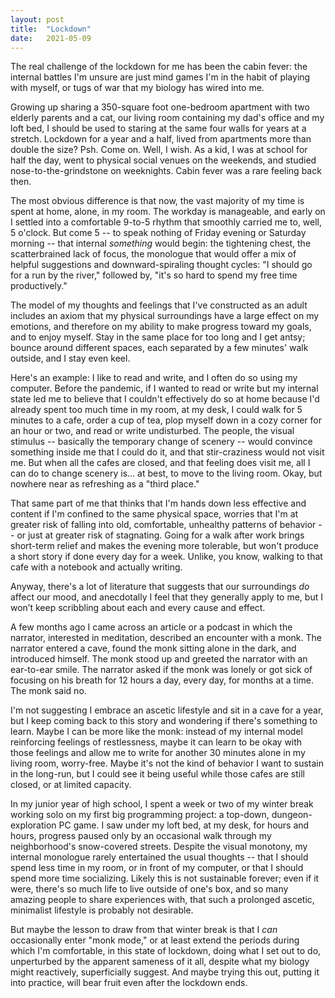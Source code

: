 ```yaml
---
layout: post
title:  "Lockdown"
date:   2021-05-09
---
```


The real challenge of the lockdown for me has been the cabin fever: the internal battles I'm unsure are just mind games I'm in the habit of playing with myself, or tugs of war that my biology has wired into me.

Growing up sharing a 350-square foot one-bedroom apartment with two elderly parents and a cat, our living room containing my dad's office and my loft bed, I should be used to staring at the same four walls for years at a stretch.  Lockdown for a year and a half, lived from apartments more than double the size?  Psh.  Come on.  Well, I wish.  As a kid, I was at school for half the day, went to physical social venues on the weekends, and studied nose-to-the-grindstone on weeknights.  Cabin fever was a rare feeling back then.

The most obvious difference is that now, the vast majority of my time is spent at home, alone, in my room.  The workday is manageable, and early on I settled into a comfortable 9-to-5 rhythm that smoothly carried me to, well, 5 o'clock.  But come 5 -- to speak nothing of Friday evening or Saturday morning -- that internal _something_ would begin:  the tightening chest, the scatterbrained lack of focus, the monologue that would offer a mix of helpful suggestions and downward-spiraling thought cycles:  "I should go for a run by the river," followed by, "it's so hard to spend my free time productively."

The model of my thoughts and feelings that I've constructed as an adult includes an axiom that my physical surroundings have a large effect on my emotions, and therefore on my ability to make progress toward my goals, and to enjoy myself.  Stay in the same place for too long and I get antsy; bounce around different spaces, each separated by a few minutes' walk outside, and I stay even keel.

Here's an example: I like to read and write, and I often do so using my computer.  Before the pandemic, if I wanted to read or write but my internal state led me to believe that I couldn't effectively do so at home because I'd already spent too much time in my room, at my desk, I could walk for 5 minutes to a cafe, order a cup of tea, plop myself down in a cozy corner for an hour or two, and read or write undisturbed.  The people, the visual stimulus -- basically the temporary change of scenery -- would convince something inside me that I could do it, and that stir-craziness would not visit me.  But when all the cafes are closed, and that feeling does visit me, all I can do to change scenery is... at best, to move to the living room.  Okay, but nowhere near as refreshing as a "third place."

That same part of me that thinks that I'm hands down less effective and content if I'm confined to the same physical space, worries that I'm at greater risk of falling into old, comfortable, unhealthy patterns of behavior -- or just at greater risk of stagnating.  Going for a walk after work brings short-term relief and makes the evening more tolerable, but won't produce a short story if done every day for a week.  Unlike, you know, walking to that cafe with a notebook and actually writing.

Anyway, there's a lot of literature that suggests that our surroundings _do_ affect our mood, and anecdotally I feel that they generally apply to me, but I won’t keep scribbling about each and every cause and effect.

A few months ago I came across an article or a podcast in which the narrator, interested in meditation, described an encounter with a monk.  The narrator entered a cave, found the monk sitting alone in the dark, and introduced himself.  The monk stood up and greeted the narrator with an ear-to-ear smile.  The narrator asked if the monk was lonely or got sick of focusing on his breath for 12 hours a day, every day, for months at a time.  The monk said no.

I'm not suggesting I embrace an ascetic lifestyle and sit in a cave for a year, but I keep coming back to this story and wondering if there's something to learn.  Maybe I can be more like the monk: instead of my internal model reinforcing feelings of restlessness, maybe it can learn to be okay with those feelings and allow me to write for another 30 minutes alone in my living room, worry-free.  Maybe it's not the kind of behavior I want to sustain in the long-run, but I could see it being useful while those cafes are still closed, or at limited capacity.

In my junior year of high school, I spent a week or two of my winter break working solo on my first big programming project: a top-down, dungeon-exploration PC game.  I saw under my loft bed, at my desk, for hours and hours, progress paused only by an occasional walk through my neighborhood's snow-covered streets.  Despite the visual monotony, my internal monologue rarely entertained the usual thoughts -- that I should spend less time in my room, or in front of my computer, or that I should spend more time socializing.  Likely this is not sustainable forever; even if it were, there's so much life to live outside of one's box, and so many amazing people to share experiences with, that such a prolonged ascetic, minimalist lifestyle is probably not desirable.

But maybe the lesson to draw from that winter break is that I _can_ occasionally enter "monk mode," or at least extend the periods during which I'm comfortable, in this state of lockdown, doing what I set out to do, unperturbed by the apparent sameness of it all, despite what my biology might reactively, superficially suggest. And maybe trying this out, putting it into practice, will bear fruit even after the lockdown ends.